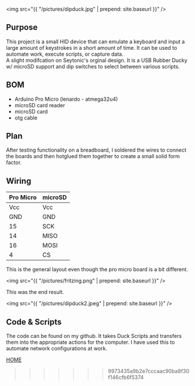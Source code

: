 <img src="{{ "/pictures/dipduck.jpg" | prepend: site.baseurl }}" />
## Purpose
   This project is a small HID device that can emulate a keyboard and input a large amount of keystrokes in a short amount of time. It can be used to automate work, execute scripts, or capture data.
<br>  A slight modifcation on Seytonic's orginal design. It is a USB Rubber Ducky w/ microSD support and dip switches to select between various scripts.

## BOM
  - Arduino Pro Micro (lenardo - atmega32u4)
  - microSD card reader
  - microSD card
  - otg cable

## Plan
  After testing functionality on a breadboard, I soldered the wires to connect the boards and then hotglued them together to create a small solid form factor.

## Wiring

Pro Micro     | microSD
------------- | -------------
Vcc | Vcc
GND  | GND
15  | SCK
14  | MISO
16  | MOSI
4    | CS


  This is the general layout even though the pro micro board is a bit different.


<img src="{{ "/pictures/fritzing.png" | prepend: site.baseurl }}" />


This was the end result.


<img src="{{ "/pictures/dipduck2.jpeg" | prepend: site.baseurl }}" />

## Code & Scripts

The code can be found on my github. It takes Duck Scripts and transfers them into the appropriate actions for the computer. I have used this to automate network configurations at work.


<a href="http://mitchellstride.com/">HOME</a>
>>>>>>> 9973435a9b2e7cccaac90ba8f30f146cfb6f5374
